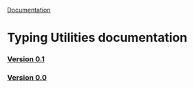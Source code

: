 [Documentation](/docs/documentation.md)

# Typing Utilities documentation

### [Version 0.1](0.1/version.md)
### [Version 0.0](0.0/version.md)

